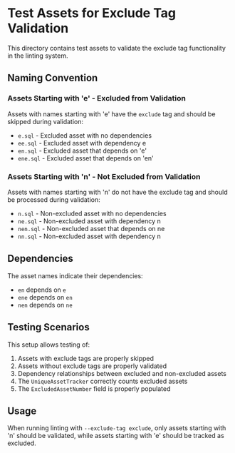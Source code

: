 # Test Assets for Exclude Tag Validation

This directory contains test assets to validate the exclude tag functionality in the linting system.

## Naming Convention

### Assets Starting with 'e' - Excluded from Validation
Assets with names starting with 'e' have the `exclude` tag and should be skipped during validation:

- `e.sql` - Excluded asset with no dependencies
- `ee.sql` - Excluded asset with dependency e  
- `en.sql` - Excluded asset that depends on 'e'
- `ene.sql` - Excluded asset that depends on 'en' 

### Assets Starting with 'n' - Not Excluded from Validation
Assets with names starting with 'n' do not have the exclude tag and should be processed during validation:

- `n.sql` - Non-excluded asset with no dependencies
- `ne.sql` - Non-excluded asset with dependency n 
- `nen.sql` - Non-excluded asset that depends on ne
- `nn.sql` - Non-excluded asset with dependency n 

## Dependencies

The asset names indicate their dependencies:
- `en` depends on `e`
- `ene` depends on `en` 
- `nen` depends on `ne`

## Testing Scenarios

This setup allows testing of:
1. Assets with exclude tags are properly skipped
2. Assets without exclude tags are properly validated
3. Dependency relationships between excluded and non-excluded assets
4. The `UniqueAssetTracker` correctly counts excluded assets
5. The `ExcludedAssetNumber` field is properly populated

## Usage

When running linting with `--exclude-tag exclude`, only assets starting with 'n' should be validated, while assets starting with 'e' should be tracked as excluded. 